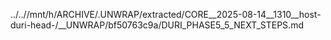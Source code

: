 ../..//mnt/h/ARCHIVE/.UNWRAP/extracted/CORE__2025-08-14__1310__host-duri-head-/__UNWRAP/bf50763c9a/DURI_PHASE5_5_NEXT_STEPS.md